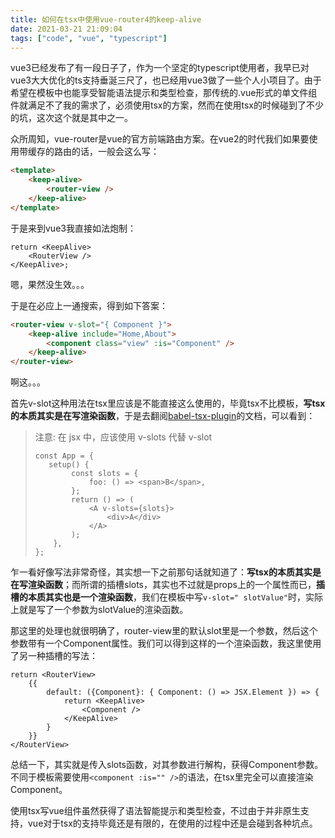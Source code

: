 ```yaml
---
title: 如何在tsx中使用vue-router4的keep-alive
date: 2021-03-21 21:09:04
tags: ["code", "vue", "typescript"]
---
```

vue3已经发布了有一段日子了，作为一个坚定的typescript使用者，我早已对vue3大大优化的ts支持垂涎三尺了，也已经用vue3做了一些个人小项目了。由于希望在模板中也能享受智能语法提示和类型检查，那传统的.vue形式的单文件组件就满足不了我的需求了，必须使用tsx的方案，然而在使用tsx的时候碰到了不少的坑，这次这个就是其中之一。

众所周知，vue-router是vue的官方前端路由方案。在vue2的时代我们如果要使用带缓存的路由的话，一般会这么写：
```html
<template>
    <keep-alive>
        <router-view />
    </keep-alive>
</template>
```
于是来到vue3我直接如法炮制：
```tsx
return <KeepAlive>
    <RouterView />
</KeepAlive>;
```
嗯，果然没生效。。。

于是在必应上一通搜索，得到如下答案：
```html
<router-view v-slot="{ Component }">
    <keep-alive include="Home,About">
        <component class="view" :is="Component" />
    </keep-alive>
</router-view>
```
啊这。。。

首先v-slot这种用法在tsx里应该是不能直接这么使用的，毕竟tsx不比模板，**写tsx的本质其实是在写渲染函数**，于是去翻阅[babel-tsx-plugin](https://github.com/vuejs/jsx-next/tree/dev/packages/babel-plugin-jsx)的文档，可以看到：
> 注意: 在 jsx 中，应该使用 v-slots 代替 v-slot
> ```tsx
> const App = {
>    setup() {
>         const slots = {
>             foo: () => <span>B</span>,
>         };
>         return () => (
>             <A v-slots={slots}>
>                 <div>A</div>
>             </A>
>         );
>     },
> };
> ```
乍一看好像写法非常奇怪，其实想一下之前那句话就知道了：**写tsx的本质其实是在写渲染函数**；而所谓的插槽slots，其实也不过就是props上的一个属性而已，**插槽的本质其实也是一个渲染函数**，我们在模板中写```v-slot=" slotValue"```时，实际上就是写了一个参数为slotValue的渲染函数。

那这里的处理也就很明确了，router-view里的默认slot里是一个参数，然后这个参数带有一个Component属性。我们可以得到这样的一个渲染函数，我这里使用了另一种插槽的写法：
```tsx
return <RouterView>
    {{
        default: ({Component}: { Component: () => JSX.Element }) => {
            return <KeepAlive>
                <Component />
            </KeepAlive>
        }
    }}
</RouterView>
```
总结一下，其实就是传入slots函数，对其参数进行解构，获得Component参数。不同于模板需要使用```<component :is="" />```的语法，在tsx里完全可以直接渲染Component。

使用tsx写vue组件虽然获得了语法智能提示和类型检查，不过由于并非原生支持，vue对于tsx的支持毕竟还是有限的，在使用的过程中还是会碰到各种坑点。